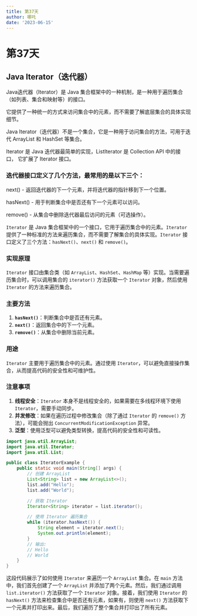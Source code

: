 ```yaml
---
title: 第37天
author: 哪吒
date: '2023-06-15'
---
```


# 第37天

## Java Iterator（迭代器）

Java迭代器（Iterator）是 Java 集合框架中的一种机制，是一种用于遍历集合（如列表、集合和映射等）的接口。

它提供了一种统一的方式来访问集合中的元素，而不需要了解底层集合的具体实现细节。

Java Iterator（迭代器）不是一个集合，它是一种用于访问集合的方法，可用于迭代 ArrayList 和 HashSet 等集合。

Iterator 是 Java 迭代器最简单的实现，ListIterator 是 Collection API 中的接口， 它扩展了 Iterator 接口。

### 迭代器接口定义了几个方法，最常用的是以下三个：

next() - 返回迭代器的下一个元素，并将迭代器的指针移到下一个位置。

hasNext() - 用于判断集合中是否还有下一个元素可以访问。

remove() - 从集合中删除迭代器最后访问的元素（可选操作）。

`Iterator` 是 Java 集合框架中的一个接口，它用于遍历集合中的元素。`Iterator` 提供了一种标准的方法来遍历集合，而不需要了解集合的具体实现。`Iterator` 接口定义了三个方法：`hasNext()`、`next()` 和 `remove()`。

### 实现原理

`Iterator` 接口由集合类（如 `ArrayList`、`HashSet`、`HashMap` 等）实现。当需要遍历集合时，可以调用集合的 `iterator()` 方法获取一个 `Iterator` 对象，然后使用 `Iterator` 的方法来遍历集合。

### 主要方法

1. **`hasNext()`**：判断集合中是否还有元素。
2. **`next()`**：返回集合中的下一个元素。
3. **`remove()`**：从集合中删除当前元素。

### 用途

`Iterator` 主要用于遍历集合中的元素。通过使用 `Iterator`，可以避免直接操作集合，从而提高代码的安全性和可维护性。

### 注意事项

1. **线程安全**：`Iterator` 本身不是线程安全的，如果需要在多线程环境下使用 `Iterator`，需要手动同步。
2. **并发修改**：如果在遍历过程中修改集合（除了通过 `Iterator` 的 `remove()` 方法），可能会抛出 `ConcurrentModificationException` 异常。
3. **泛型**：使用泛型可以避免类型转换，提高代码的安全性和可读性。

```java
import java.util.ArrayList;
import java.util.Iterator;
import java.util.List;

public class IteratorExample {
    public static void main(String[] args) {
        // 创建 ArrayList
        List<String> list = new ArrayList<>();
        list.add("Hello");
        list.add("World");

        // 获取 Iterator
        Iterator<String> iterator = list.iterator();

        // 使用 Iterator 遍历集合
        while (iterator.hasNext()) {
            String element = iterator.next();
            System.out.println(element);
        }
        // 输出:
        // Hello
        // World
    }
}

```

这段代码展示了如何使用 `Iterator` 来遍历一个 `ArrayList` 集合。在 `main` 方法中，我们首先创建了一个 `ArrayList` 并添加了两个元素。然后，我们通过调用 `list.iterator()` 方法获取了一个 `Iterator` 对象。接着，我们使用 `Iterator` 的 `hasNext()` 方法来检查集合中是否还有元素，如果有，则使用 `next()` 方法获取下一个元素并打印出来。最后，我们遍历了整个集合并打印出了所有元素。





